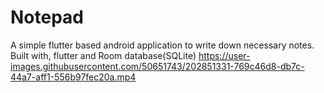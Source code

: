 # Notepad
A simple flutter based android application to write down necessary notes.  Built with, flutter and Room database(SQLite)
https://user-images.githubusercontent.com/50651743/202851331-769c46d8-db7c-44a7-aff1-556b97fec20a.mp4


